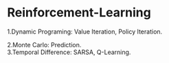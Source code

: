 # Reinforcement-Learning

1.Dynamic Programing: Value Iteration, Policy Iteration. 

2.Monte Carlo: Prediction.   
3.Temporal Difference: SARSA, Q-Learning.

